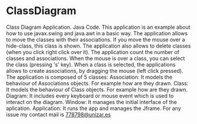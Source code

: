 # ClassDiagram
Class Diagram Application. Java Code.
This application is an example about how to use javax.swing and java.awt 
in a basic way. The application allows to move the classes with their associations. If you move the mouse over a hide-class, this class is shown. The application also allows to delete classes (when you click right click over it). The application count the number of classes and associations.
When the mouse is over a class, you can select the class (pressing 's' key). When a class is selected, the applications allows to create associations, by dragging the mouse (left click pressed).
The application is composed of 5 classes:
Association: It models the behaviour of Associations objects. For example how are they drawn.
Class: It models the behaviour of Class objects. For example how are they drawn.
Diagram: It includes every keyboard or mouse event which is used to interact on the diagram.
Window: It manages the initial interface of the aplication.
Application: It runs the app and manages the Jframe.
For any issue my contact mail is 778798@unizar.es
